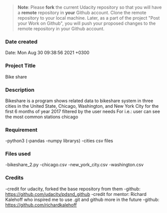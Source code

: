 >**Note**: Please **fork** the current Udacity repository so that you will have a **remote** repository in **your** Github account. Clone the remote repository to your local machine. Later, as a part of the project "Post your Work on Github", you will push your proposed changes to the remote repository in your Github account.

### Date created
Date:   Mon Aug 30 09:38:56 2021 +0300

### Project Title
Bike  share

### Description
Bikeshare is a program shows related data to bikeshare system in three cities in the United State, Chicago, Washington, and New York City 
for the first 6 months of year 2017 filtered by the user needs
For i.e.: user can see the most common stations chicago

### Requirement
-python3  (-pandas -numpy librarys)
-cities csv files

### Files used
-bikeshare_2.py
-chicago.csv
-new_york_city.csv
-washington.csv

### Credits
-credit for udacity, forked the base repository from them   -github: https://github.com/udacity/pdsnd_github
-credit for mentor: Richard Kalehoff  who inspired me to use .git and github more in the future    -github: https://github.com/richardkalehoff

